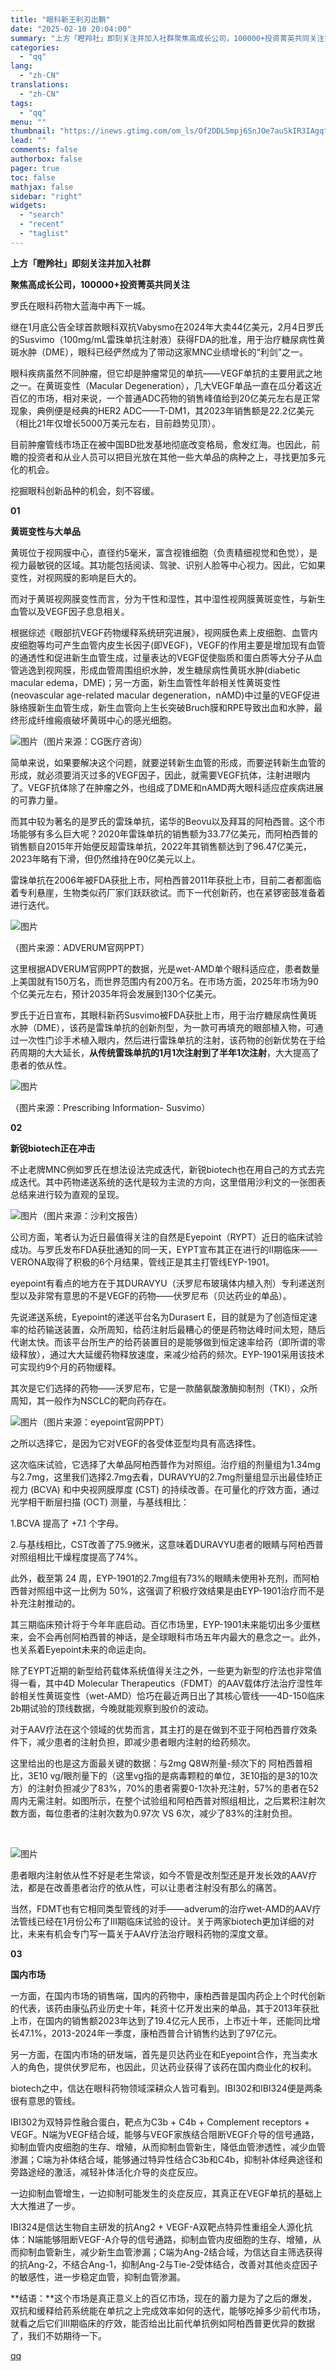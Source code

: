 ```yaml
---
title: "眼科新王利刃出鞘"
date: "2025-02-10 20:04:00"
summary: "上方「瞪羚社」即刻关注并加入社群聚焦高成长公司，100000+投资菁英共同关注罗氏在眼科药物大蓝海中..."
categories:
  - "qq"
lang:
  - "zh-CN"
translations:
  - "zh-CN"
tags:
  - "qq"
menu: ""
thumbnail: "https://inews.gtimg.com/om_ls/Of2DDL5mpj6SnJOe7auSkIR3IAgqtEoYRfb8OXRDchbjEAA_640360/0"
lead: ""
comments: false
authorbox: false
pager: true
toc: false
mathjax: false
sidebar: "right"
widgets:
  - "search"
  - "recent"
  - "taglist"
---
```


**上方「瞪羚社」即刻关注并加入社群**  


**聚焦高成长公司，100000+投资菁英共同关注**

罗氏在眼科药物大蓝海中再下一城。

  


继在1月底公告全球首款眼科双抗Vabysmo在2024年大卖44亿美元，2月4日罗氏的Susvimo（100mg/mL雷珠单抗注射液）获得FDA的批准，用于治疗糖尿病性黄斑水肿（DME），眼科已经俨然成为了带动这家MNC业绩增长的“利剑”之一。

  


眼科疾病虽然不同肿瘤，但它却是肿瘤常见的单抗——VEGF单抗的主要用武之地之一。在黄斑变性（Macular Degeneration），几大VEGF单品一直在瓜分着这近百亿的市场，相对来说，一个普通ADC药物的销售峰值给到20亿美元左右是正常现象，典例便是经典的HER2 ADC——T-DM1，其2023年销售额是22.2亿美元（相比21年仅增长5000万美元左右，目前趋势见顶）。

  


目前肿瘤管线市场正在被中国BD批发基地彻底改变格局，愈发红海。也因此，前瞻的投资者和从业人员可以把目光放在其他一些大单品的病种之上，寻找更加多元化的机会。

  


挖掘眼科创新品种的机会，刻不容缓。

**01**

**黄斑变性与大单品**

黄斑位于视网膜中心，直径约5毫米，富含视锥细胞（负责精细视觉和色觉），是视力最敏锐的区域。其功能包括阅读、驾驶、识别人脸等中心视力。因此，它如果变性，对视网膜的影响是巨大的。

  


而对于黄斑视网膜变性而言，分为干性和湿性，其中湿性视网膜黄斑变性，与新生血管以及VEGF因子息息相关。

  


根据综述《眼部抗VEGF药物缓释系统研究进展》，视网膜色素上皮细胞、血管内皮细胞等均可产生血管内皮生长因子(即VEGF)，VEGF的作用主要是增加现有血管的通透性和促进新生血管生成，过量表达的VEGF促使脂质和蛋白质等大分子从血管逃逸到视网膜，形成血管周围组织水肿，发生糖尿病性黄斑水肿(diabetic macular edema，DME)；另一方面，新生血管性年龄相关性黄斑变性(neovascular age-related macular degeneration，nAMD)中过量的VEGF促进脉络膜新生血管生成，新生血管向上生长突破Bruch膜和RPE导致出血和水肿，最终形成纤维瘢痕破坏黄斑中心的感光细胞。

  


![图片](https://inews.gtimg.com/news_bt/OHH5fCf0LuZNQl5qCVDZrG8Q5zxSB9LTrHo_aZg4BIR0kAA/641)（图片来源：CG医疗咨询）

简单来说，如果要解决这个问题，就要逆转新生血管的形成，而要逆转新生血管的形成，就必须要消灭过多的VEGF因子，因此，就需要VEGF抗体，注射进眼内了。VEGF抗体除了在肿瘤之外，也组成了DME和nAMD两大眼科适应症疾病进展的可靠力量。

  


而其中较为著名的是罗氏的雷珠单抗，诺华的Beovu以及拜耳的阿柏西普。这个市场能够有多么巨大呢？2020年雷珠单抗的销售额为33.77亿美元，而阿柏西普的销售额自2015年开始便反超雷珠单抗，2022年其销售额达到了96.47亿美元，2023年略有下滑，但仍然维持在90亿美元以上。

  


雷珠单抗在2006年被FDA获批上市，阿柏西普2011年获批上市，目前二者都面临着专利悬崖，生物类似药厂家们跃跃欲试。而下一代创新药，也在紧锣密鼓准备着进行迭代。

  


![图片](https://inews.gtimg.com/news_bt/OC-_tTlgdWh7SE1_j0qD3JpkirT0rL873pr3W2dShptl8AA/641)

（图片来源：ADVERUM官网PPT）

  


这里根据ADVERUM官网PPT的数据，光是wet-AMD单个眼科适应症，患者数量上美国就有150万名，而世界范围内有200万名。在市场方面，2025年市场为90个亿美元左右，预计2035年将会发展到130个亿美元。  


罗氏于近日宣布，其眼科新药Susvimo被FDA获批上市，用于治疗糖尿病性黄斑水肿（DME），该药是雷珠单抗的创新剂型，为一款可再填充的眼部植入物，可通过一次性门诊手术植入眼内，然后进行雷珠单抗的注射，该药物的创新优势在于给药周期的大大延长，**从传统雷珠单抗的1月1次注射到了半年1次注射**，大大提高了患者的依从性。

  


![图片](https://inews.gtimg.com/news_bt/O5D6N4kFMRxjYP7F7rz_K3MJtQgo1RVvixvLwpTVa8ZrsAA/641)

（图片来源：Prescribing Information- Susvimo）

**02**

**新锐biotech正在冲击**

不止老牌MNC例如罗氏在想法设法完成迭代，新锐biotech也在用自己的方式去完成迭代。其中药物递送系统的迭代是较为主流的方向，这里借用沙利文的一张图表总结来进行较为直观的呈现。

  


![图片](https://inews.gtimg.com/news_bt/O8e4D9xWcmYfDDEOikrPU-XeMSPf2WnDSPHvzkpqxes6MAA/641)（图片来源：沙利文报告）

公司方面，笔者认为近日最值得关注的自然是Eyepoint（RYPT）近日的临床试验成功。与罗氏发布FDA获批通知的同一天，EYPT宣布其正在进行的II期临床——VERONA取得了积极的6个月结果，管线正是其主打管线EYP-1901。

  


eyepoint有看点的地方在于其DURAVYU（沃罗尼布玻璃体内植入剂）专利递送剂型以及非常有意思的不是VEGF的药物——伏罗尼布（贝达药业的单品）。

  


先说递送系统，Eyepoint的递送平台名为Durasert E，目的就是为了创造恒定速率的给药输送装置，众所周知，给药注射后最糟心的便是药物达峰时间太短，随后代谢太快。而该平台所生产的给药装置目的是能够做到恒定速率给药（即所谓的零级释放），通过大大延缓药物释放速度，来减少给药的频次。EYP-1901采用该技术可实现约9个月的药物缓释。

  


其次是它们选择的药物——沃罗尼布，它是一款酪氨酸激酶抑制剂（TKI），众所周知，其一般作为NSCLC的靶向药存在。

  


![图片](https://inews.gtimg.com/news_bt/OBO9ZyO3CupWhkJRLATsYdvNNqkAfxoFb3znZrScr6vCUAA/641)（图片来源：eyepoint官网PPT）

之所以选择它，是因为它对VEGF的各受体亚型均具有高选择性。  


这次临床试验，它选择了大单品阿柏西普作为对照组。治疗组的剂量组为1.34mg与2.7mg，这里我们选择2.7mg去看，DURAVYU的2.7mg剂量组显示出最佳矫正视力 (BCVA) 和中央视网膜厚度 (CST) 的持续改善。在可量化的疗效方面，通过光学相干断层扫描 (OCT) 测量，与基线相比：

  


1.BCVA 提高了 +7.1 个字母。

  


2.与基线相比，CST改善了75.9微米，这意味着DURAVYU患者的眼睛与阿柏西普对照组相比干燥程度提高了74%。

  


此外，截至第 24 周，EYP-1901的2.7mg组有73%的眼睛未使用补充剂，而阿柏西普对照组中这一比例为 50%，这强调了积极疗效结果是由EYP-1901治疗而不是补充注射推动的。

  


其三期临床预计将于今年年底启动。百亿市场里，EYP-1901未来能切出多少蛋糕来，会不会再创阿柏西普的神话，是全球眼科市场五年内最大的悬念之一。此外，也关系着Eyepoint未来的命运走向。

  


除了EYPT近期的新型给药载体系统值得关注之外，一些更为新型的疗法也非常值得一看，其中4D Molecular Therapeutics（FDMT）的AAV载体疗法治疗湿性年龄相关性黄斑变性（wet-AMD）恰巧在最近两日出了其核心管线——4D-150临床2b期试验的顶线数据，今晚就能观察到股价的波动。

  


对于AAV疗法在这个领域的优势而言，其主打的是在做到不亚于阿柏西普疗效条件下，减少患者的注射负担，即减少患者眼内注射的给药频次。

  


这里给出的也是这方面最关键的数据：与2mg Q8W剂量-频次下的 阿柏西普相比，3E10 vg/眼剂量下的（这里vg指的是病毒颗粒的单位，3E10指的是3的10次方）的注射负担减少了83%，70%的患者需要0-1次补充注射，57%的患者在52周内无需注射。如图所示，在整个试验组和阿柏西普对照组相比，之后累积注射次数方面，每位患者的注射次数为0.97次 VS 6次，减少了83%的注射负担。

  


‍

![图片](https://inews.gtimg.com/news_bt/OvkKVURtHowz4JUSNo8ycxRL7kujSZoIIx6SBimYFoysgAA/641)

患者眼内注射依从性不好是老生常谈，如今不管是改剂型还是开发长效的AAV疗法，都是在改善患者治疗的依从性，可以让患者注射没有那么的痛苦。

  


当然，FDMT也有它相同类型管线的对手——adverum的治疗wet-AMD的AAV疗法管线已经在1月份公布了III期临床试验的设计。关于两家biotech更加详细的对比，未来有机会专门写一篇关于AAV疗法治疗眼科药物的深度文章。

  


**03**

**国内市场**

一方面，在国内市场的销售端，国内的药物中，康柏西普是国内药企上个时代创新的代表，该药由康弘药业历史十年，耗资十亿开发出来的单品，其于2013年获批上市，在国内的销售额2023年达到了19.4亿元人民币，上市近十年，还能同比增长47.1%，2013-2024年一季度，康柏西普合计销售约达到了97亿元。

  


另一方面，在国内市场的研发端，首先是贝达药业在和Eyepoint合作，充当卖水人的角色，提供伏罗尼布，也因此，贝达药业获得了该药在国内商业化的权利。

biotech之中，信达在眼科药物领域深耕众人皆可看到。IBI302和IBI324便是两条很有意思的管线。

  


IBI302为双特异性融合蛋白，靶点为C3b + C4b + Complement receptors + VEGF。N端为VEGF结合域，能够与VEGF家族结合阻断VEGF介导的信号通路，抑制血管内皮细胞的生存、增殖，从而抑制血管新生，降低血管渗透性，减少血管渗漏；C端为补体结合域，能够通过特异性结合C3b和C4b，抑制补体经典途径和旁路途经的激活，减轻补体活化介导的炎症反应。

  


一边抑制血管增生，一边抑制可能发生的炎症反应，其真正在VEGF单抗的基础上大大推进了一步。

  


IBI324是信达生物自主研发的抗Ang2 + VEGF-A双靶点特异性重组全人源化抗体：N端能够阻断VEGF-A介导的信号通路，抑制血管内皮细胞的生存、增殖，从而抑制血管新生，减少新生血管渗漏；C端为Ang-2结合域，为信达自主筛选获得的抗Ang-2，不结合Ang-1，抑制Ang-2与Tie-2受体结合，改善对其他炎症因子的敏感性，进一步稳定血管，抑制血管渗漏。

  


**结语：**这个市场是真正意义上的百亿市场，现在的蓄力是为了之后的爆发，双抗和缓释给药系统能在单抗之上完成效率如何的迭代，能够吃掉多少前代市场，就看之后它们III期临床的疗效，能否给出比前代单抗例如阿柏西普更优异的数据了，我们不妨期待一下。

[qq](https://new.qq.com/rain/a/20250210A07WL300)
